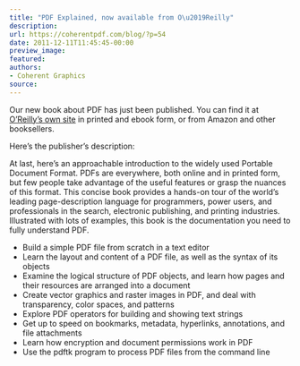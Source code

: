 ```yaml
---
title: "PDF Explained, now available from O\u2019Reilly"
description:
url: https://coherentpdf.com/blog/?p=54
date: 2011-12-11T11:45:45-00:00
preview_image:
featured:
authors:
- Coherent Graphics
source:
---
```


<p>Our new book about PDF has just been published. You can find it at <a href="http://shop.oreilly.com/product/0636920021483.do" title="PDF Explained" target="_blank">O&rsquo;Reilly&rsquo;s own site</a> in printed and ebook form, or from Amazon and other booksellers.</p>
<p><span>Here&rsquo;s the publisher&rsquo;s description:</span></p>
<p><span>At last, here&rsquo;s an approachable introduction to the widely used Portable Document Format. PDFs are everywhere, both online and in printed form, but few people take advantage of the useful features or grasp the nuances of this format. This concise book provides a hands-on tour of the world&rsquo;s leading page-description language for programmers, power users, and professionals in the search, electronic publishing, and printing industries. Illustrated with lots of examples, this book is the documentation you need to fully understand PDF.</span></p>
<ul>
<li>Build a simple PDF file from scratch in a text editor</li>
<li>Learn the layout and content of a PDF file, as well as the syntax of its objects</li>
<li>Examine the logical structure of PDF objects, and learn how pages and their resources are arranged into a document</li>
<li>Create vector graphics and raster images in PDF, and deal with transparency, color spaces, and patterns</li>
<li>Explore PDF operators for building and showing text strings</li>
<li>Get up to speed on bookmarks, metadata, hyperlinks, annotations, and file attachments</li>
<li>Learn how encryption and document permissions work in PDF</li>
<li>Use the pdftk program to process PDF files from the command line</li>
</ul>


